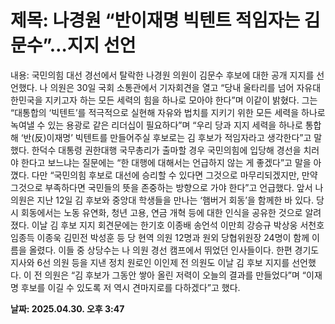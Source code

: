 # **제목: 나경원 “반이재명 빅텐트 적임자는 김문수”…지지 선언**

  내용: 국민의힘 대선 경선에서 탈락한 나경원 의원이 김문수 후보에 대한 공개 지지를 선언했다. 나 의원은 30일 국회 소통관에서 기자회견을 열고 “당내 울타리를 넘어 자유대한민국을 지키고자 하는 모든 세력의 힘을 하나로 모아야 한다”며 이같이 밝혔다. 그는 “대통합의 ‘빅텐트’를 적극적으로 실현해 자유와 법치를 지키기 위한 모든 세력을 하나로 녹여낼 수 있는 용광로 같은 리더십이 필요하다”며 “우리 당과 지지 세력을 하나로 통합해 ‘반(反)이재명’ 빅텐트를 만들어주실 후보로는 김 후보가 적임자라고 생각한다”고 말했다. 한덕수 대통령 권한대행 국무총리가 출마할 경우 국민의힘에 입당해 경선을 치러야 한다고 보느냐는 질문에는 “한 대행에 대해서는 언급하지 않는 게 좋겠다”고 말을 아꼈다. 다만 “국민의힘 후보로 대선에 승리할 수 있다면 그것으로 마무리되겠지만, 만약 그것으로 부족하다면 국민들의 뜻을 존중하는 방향으로 가야 한다”고 언급했다.     앞서 나 의원은 지난 12일 김 후보와 중앙대 학생들을 만나는 ‘햄버거 회동’을 함께한 바 있다. 당시 회동에서는 노동 유연화, 청년 고용, 연금 개혁 등에 대한 인식을 공유한 것으로 알려졌다. 이날 김 후보 지지 회견문에는 한기호 이종배 송언석 이만희 강승규 박상웅 서천호 임종득 이종욱 김민전 박성훈 등 당 현역 의원 12명과 원외 당협위원장 24명이 함께 이름을 올렸다. 이들 중 상당수는 나 의원 경선 캠프에서 뛰었던 인사들이다. 한편 경기도지사와 6선 의원 등을 지낸 정치 원로인 이인제 전 의원도 이날 김 후보 지지를 선언했다. 이 전 의원은 “김 후보가 그동안 쌓아 올린 저력이 오늘의 결과를 만들었다”며 “이재명 후보를 이길 수 있도록 저 역시 견마지로를 다하겠다”고 했다.

  **날짜: 2025.04.30. 오후 3:47**